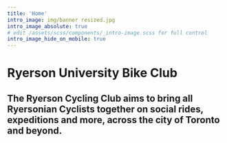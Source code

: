 ```yaml
---
title: 'Home'
intro_image: img/banner resized.jpg
intro_image_absolute: true
# edit /assets/scss/components/_intro-image.scss for full control
intro_image_hide_on_mobile: true
---
```


# Ryerson University Bike Club

## The Ryerson Cycling Club aims to bring all Ryersonian Cyclists together on social rides, expeditions and more, across the city of Toronto and beyond.
